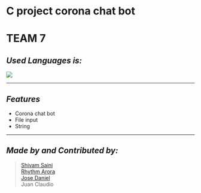 # C project corona chat bot
# TEAM 7
## _Used Languages is:_

![](https://img.shields.io/badge/C-00599C?style=for-the-badge&logo=c&logoColor=white)

___

## _Features_

- Corona chat bot
- File input
- String

___

## _Made by and Contributed by:_
> [Shivam Saini](https://github.com/Phoenix-07)<br />
[Rhythm Arora](https://github.com/rym29)<br />
[Jose Daniel](https://github.com/Danielpzos)<br />
Juan Claudio<br />






